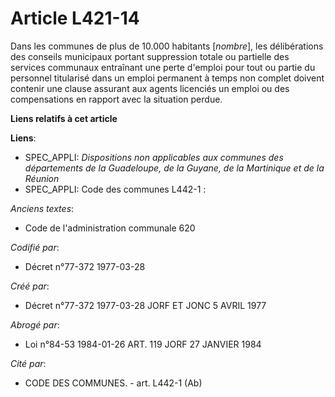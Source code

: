 # Article L421-14

Dans les communes de plus de 10.000 habitants [*nombre*], les délibérations des conseils municipaux portant suppression
totale ou partielle des services communaux entraînant une perte d'emploi pour tout ou partie du personnel titularisé dans un
emploi permanent à temps non complet doivent contenir une clause assurant aux agents licenciés un emploi ou des compensations
en rapport avec la situation perdue.

**Liens relatifs à cet article**

**Liens**:

  - SPEC_APPLI: *Dispositions non applicables aux communes des départements de la Guadeloupe, de la Guyane, de la Martinique et de la Réunion*
  - SPEC_APPLI: Code des communes L442-1 :

_Anciens textes_:

  - Code de l'administration communale 620

_Codifié par_:

  - Décret n°77-372 1977-03-28

_Créé par_:

  - Décret n°77-372 1977-03-28 JORF ET JONC 5 AVRIL 1977

_Abrogé par_:

  - Loi n°84-53 1984-01-26 ART. 119 JORF 27 JANVIER 1984

_Cité par_:

  - CODE DES COMMUNES. - art. L442-1 (Ab)
